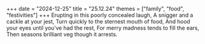 +++
date = "2024-12-25"
title = "25.12.24"
themes = ["family", "food", "festivities"]
+++
Erupting in this poorly concealed laugh,
A snigger and a cackle at your jest,
Turn quickly to the sternest mouth of food,
And hood your eyes until you've had the rest,
For merry madness tends to fill the ears,
Then seasons brilliant veg though it arrests.
